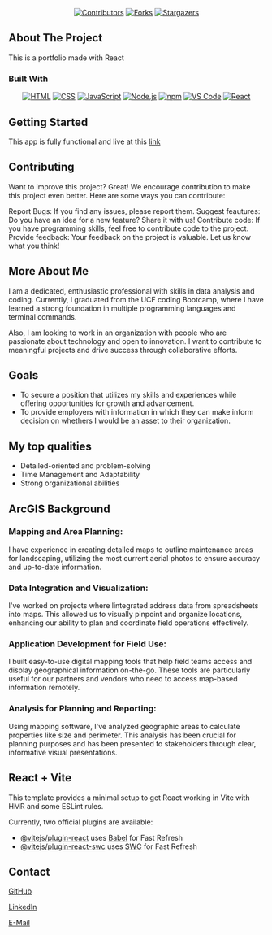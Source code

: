 <div align="center">

[![Contributors](https://img.shields.io/github/contributors/uwttn/tech-blog.svg?style=plastic&logo=appveyor)](https://github.com/uwttn/tech-blog/graphs/contributors)
[![Forks](https://img.shields.io/github/forks/uwttn/tech-blog.svg?style=plastic&logo=appveyor)](https://github.com/uwttn/tech-blog/network/members)
[![Stargazers](https://img.shields.io/github/stars/uwttn/tech-blog.svg?style=plastic&logo=appveyor)](https://github.com/uwttn/tech-blog/stargazers)

</div>

## About The Project

This is a portfolio made with React

### Built With

<div align="center">

[![HTML](https://img.shields.io/badge/Language-HTML-E34F26?style=plastic&logo=html5&logoWidth=10&logoColor=E34F26)](https://www.w3schools.com/html/)
[![CSS](https://img.shields.io/badge/Language-CSS-1572B6?style=plastic&logo=css3&logoWidth=10&logoColor=1572B6)](https://www.w3schools.com/css/)
[![JavaScript](https://img.shields.io/badge/Language-js-f7df1e?style=plastic&logo=JavaScript&logoWidth=10&logoColor=f7df15)](https://www.w3schools.com/js/default.asp)
[![Node.js](https://img.shields.io/badge/Framework-Node.js-5fa04e?style=plastic&logo=Node.js&logoWidth=10&logoColor=5fa04e)](https://nodejs.org/en/)
[![npm](https://img.shields.io/badge/Tools-npm-cb3837?style=plastic&logo=npm&logoWidth=10&logoColor=cb3837)](https://www.npmjs.com/)
[![VS Code](https://img.shields.io/badge/IDE-VSCode-blue?style=plastic&logo=VisualStudioCode&logoWidth=10&logoColor=blue)](https://code.visualstudio.com/docs)
[![React](https://img.shields.io/badge/Framework-React-61dafb?style=plastic&logo=React&logoWidth=10&logoColor=61daf8)](https://expressjs.com/)

</div>

<!-- GETTING STARTED -->

## Getting Started

This app is fully functional and live at this [link](https://main--uwttn.netlify.app/)

## Contributing

Want to improve this project? Great! We encourage contribution to make this project even better. Here are some ways you can contribute:

Report Bugs: If you find any issues, please report them.
Suggest feautures: Do you have an idea for a new feature? Share it with us!
Contribute code: If you have programming skills, feel free to contribute code to the project.
Provide feedback: Your feedback on the project is valuable. Let us know what you think!

## More About Me

I am a dedicated, enthusiastic professional with skills in data analysis and coding. Currently, I graduated from the UCF coding Bootcamp, where I have learned a strong foundation in multiple programming languages and terminal commands.

Also, I am looking to work in an organization with people who are passionate about technology and open to innovation. I want to contribute to meaningful projects and drive success through collaborative efforts.

## Goals

- To secure a position that utilizes my skills and experiences while offering opportunities for growth and advancement.
- To provide employers with information in which they can make inform decision on whethers I  would be an asset to their organization.

## My top qualities

- Detailed-oriented and problem-solving
- Time Management and Adaptability
- Strong organizational abilities

## ArcGIS Background

### Mapping and Area Planning:

I have experience in creating detailed maps to outline maintenance areas for landscaping, utilizing the most current aerial photos to ensure accuracy and up-to-date information.

### Data Integration and Visualization:

I've worked on projects where lintegrated address data from spreadsheets into maps. This allowed us to visually pinpoint and organize locations, enhancing our ability to plan and coordinate field operations effectively.

### Application Development for Field Use:

I built easy-to-use digital mapping tools that help field teams access and display geographical information on-the-go. These tools are particularly useful for our partners and vendors who need to access map-based information remotely.

### Analysis for Planning and Reporting:

Using mapping software, I've analyzed geographic areas to calculate properties like size and perimeter. This analysis has been crucial for planning purposes and has been presented to stakeholders through clear, informative visual presentations.


## React + Vite

This template provides a minimal setup to get React working in Vite with HMR and some ESLint rules.

Currently, two official plugins are available:

- [@vitejs/plugin-react](https://github.com/vitejs/vite-plugin-react/blob/main/packages/plugin-react/README.md) uses [Babel](https://babeljs.io/) for Fast Refresh
- [@vitejs/plugin-react-swc](https://github.com/vitejs/vite-plugin-react-swc) uses [SWC](https://swc.rs/) for Fast Refresh

<!-- CONTACT -->

## Contact

[GitHub](https://github.com/uwttn)

[LinkedIn](https://www.linkedin.com/in/uwttn)

[E-Mail](mailto:muchati@icloud.com)
